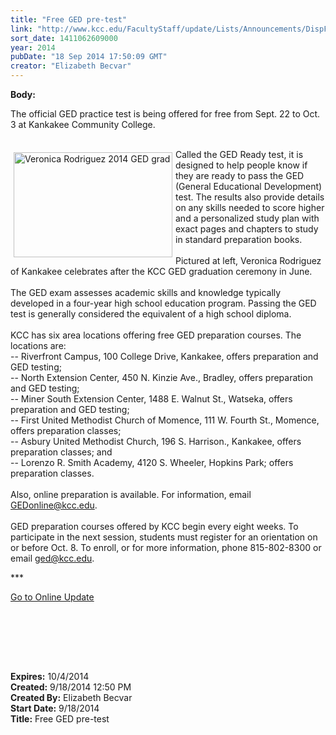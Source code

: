 ```yaml
---
title: "Free GED pre-test"
link: "http://www.kcc.edu/FacultyStaff/update/Lists/Announcements/DispForm.aspx?ID=1633"
sort_date: 1411062609000
year: 2014
pubDate: "18 Sep 2014 17:50:09 GMT"
creator: "Elizabeth Becvar"
---
```


<div><b>Body:</b> <div class="ExternalClassD6B55FF126834BE0A4D43014F88D35B2"><p>​The official GED practice test is being offered for free from Sept. 22 to Oct. 3 at Kankakee Community College.</p>
<p><br /><img width="358" height="238" alt="Veronica Rodriguez 2014 GED grad" src="/FacultyStaff/update/PublishingImages/Veronica_Rodriguez_update.jpg" style="height:168px;vertical-align:auto;float:left;margin:5px;width:254px" />Called the GED Ready test, it is designed to help people know if they are ready to pass the GED (General Educational Development) test. The results also provide details on any skills needed to score higher and a personalized study plan with exact pages and chapters to study in standard preparation books. <br /><br />Pictured at left, Veronica Rodriguez of Kankakee celebrates after the KCC GED graduation ceremony in June.<br /><br />The GED exam assesses academic skills and knowledge typically developed in a four-year high school education program. Passing the GED test is generally considered the equivalent of a high school diploma.<br /><br />KCC has six area locations offering free GED preparation courses. The locations are:  <br />-- Riverfront Campus, 100 College Drive, Kankakee, offers preparation and GED testing;<br />-- North Extension Center, 450 N. Kinzie Ave., Bradley, offers preparation and GED testing;<br />-- Miner South Extension Center, 1488 E. Walnut St., Watseka, offers preparation and GED testing;<br />-- First United Methodist Church of Momence, 111 W. Fourth St., Momence, offers preparation classes; <br />-- Asbury United Methodist Church, 196 S. Harrison., Kankakee, offers preparation classes; and<br />-- Lorenzo R. Smith Academy, 4120 S. Wheeler, Hopkins Park; offers preparation classes.<br /><br />Also, online preparation is available. For information, email <a href="mailto:GEDonline@kcc.edu">GEDonline@kcc.edu</a>.<br /><br />GED preparation courses offered by KCC begin every eight weeks. To participate in the next session, students must register for an orientation on or before Oct. 8. To enroll, or for more information, phone 815-802-8300 or email <a href="mailto:ged@kcc.edu">ged@kcc.edu</a>.</p>
<p>***</p>
<p><a href="/FacultyStaff/update/Pages/dailyupdate.aspx">Go to Online Update</a></p>
<p><br /> </p>
<p><br /> </p></div></div>
<div><b>Expires:</b> 10/4/2014</div>
<div><b>Created:</b> 9/18/2014 12:50 PM</div>
<div><b>Created By:</b> Elizabeth Becvar</div>
<div><b>Start Date:</b> 9/18/2014</div>
<div><b>Title:</b> Free GED pre-test</div>
